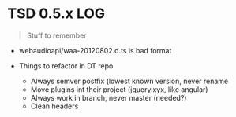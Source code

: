 # TSD 0.5.x LOG

> Stuff to remember

* webaudioapi/waa-20120802.d.ts is bad format

* Things to refactor in DT repo
	* Always semver postfix (lowest known version, never rename
	* Move plugins int their project (jquery.xyx, like angular)
	* Always work in branch, never master (needed?)
	* Clean headers 
